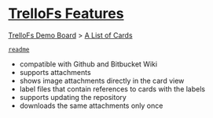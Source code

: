 # [TrelloFs Features](https://trello.com/c/xKzJDi8l/2-trellofs-features)

[TrelloFs Demo Board](../README.md) > [A List of Cards](README.md)

[`readme`](../Labels/readme.md)

- compatible with Github and Bitbucket Wiki
- supports attachments
- shows image attachments directly in the card view
- label files that contain references to cards with the labels
- supports updating the repository
- downloads the same attachments only once


